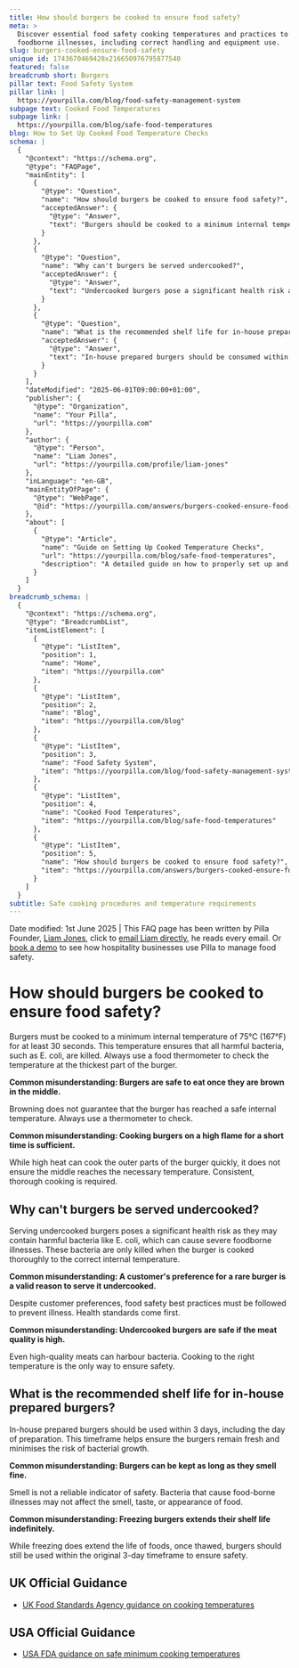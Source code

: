 ```yaml
---
title: How should burgers be cooked to ensure food safety?
meta: >
  Discover essential food safety cooking temperatures and practices to prevent
  foodborne illnesses, including correct handling and equipment use.
slug: burgers-cooked-ensure-food-safety
unique id: 1743670469428x216650976795877540
featured: false
breadcrumb short: Burgers
pillar text: Food Safety System
pillar link: |
  https://yourpilla.com/blog/food-safety-management-system
subpage text: Cooked Food Temperatures
subpage link: |
  https://yourpilla.com/blog/safe-food-temperatures
blog: How to Set Up Cooked Food Temperature Checks
schema: |
  {
    "@context": "https://schema.org",
    "@type": "FAQPage",
    "mainEntity": [
      {
        "@type": "Question",
        "name": "How should burgers be cooked to ensure food safety?",
        "acceptedAnswer": {
          "@type": "Answer",
          "text": "Burgers should be cooked to a minimum internal temperature of 75°C for at least 30 seconds to ensure food safety. This temperature eliminates harmful bacteria such as E. coli. Use a food thermometer to check the temperature at the thickest part of the burger to ensure it has reached the necessary temperature."
        }
      },
      {
        "@type": "Question",
        "name": "Why can't burgers be served undercooked?",
        "acceptedAnswer": {
          "@type": "Answer",
          "text": "Undercooked burgers pose a significant health risk as they can contain harmful bacteria like E. coli. These bacteria can cause severe foodborne illnesses and are only eliminated by thorough cooking to the correct internal temperature. Despite customer preferences, it is crucial to abide by food safety standards."
        }
      },
      {
        "@type": "Question",
        "name": "What is the recommended shelf life for in-house prepared burgers?",
        "acceptedAnswer": {
          "@type": "Answer",
          "text": "In-house prepared burgers should be consumed within 3 days, including the day of preparation. This period ensures that the burgers remain fresh and safe to eat, minimising the risk of bacterial growth. Smell is not a reliable indicator of burger safety, and even if frozen, the 3-day rule applies once thawed."
        }
      }
    ],
    "dateModified": "2025-06-01T09:00:00+01:00",
    "publisher": {
      "@type": "Organization",
      "name": "Your Pilla",
      "url": "https://yourpilla.com"
    },
    "author": {
      "@type": "Person",
      "name": "Liam Jones",
      "url": "https://yourpilla.com/profile/liam-jones"
    },
    "inLanguage": "en-GB",
    "mainEntityOfPage": {
      "@type": "WebPage",
      "@id": "https://yourpilla.com/answers/burgers-cooked-ensure-food-safety"
    },
    "about": [
      {
        "@type": "Article",
        "name": "Guide on Setting Up Cooked Temperature Checks",
        "url": "https://yourpilla.com/blog/safe-food-temperatures",
        "description": "A detailed guide on how to properly set up and record cooked food temperatures to ensure compliance and food safety."
      }
    ]
  }
breadcrumb_schema: |
  {
    "@context": "https://schema.org",
    "@type": "BreadcrumbList",
    "itemListElement": [
      {
        "@type": "ListItem",
        "position": 1,
        "name": "Home",
        "item": "https://yourpilla.com"
      },
      {
        "@type": "ListItem",
        "position": 2,
        "name": "Blog",
        "item": "https://yourpilla.com/blog"
      },
      {
        "@type": "ListItem",
        "position": 3,
        "name": "Food Safety System",
        "item": "https://yourpilla.com/blog/food-safety-management-system"
      },
      {
        "@type": "ListItem",
        "position": 4,
        "name": "Cooked Food Temperatures",
        "item": "https://yourpilla.com/blog/safe-food-temperatures"
      },
      {
        "@type": "ListItem",
        "position": 5,
        "name": "How should burgers be cooked to ensure food safety?",
        "item": "https://yourpilla.com/answers/burgers-cooked-ensure-food-safety"
      }
    ]
  }
subtitle: Safe cooking procedures and temperature requirements
---
```


Date modified: 1st June 2025 | This FAQ page has been written by Pilla Founder, [Liam Jones](https://yourpilla.com/profile/liam-jones), click to [email Liam directly](https://mailto:liam@yourpilla.com/), he reads every email. Or [book a demo](https://calendly.com/pilla/demo) to see how hospitality businesses use Pilla to manage food safety.

# How should burgers be cooked to ensure food safety?

Burgers must be cooked to a minimum internal temperature of 75°C (167°F) for at least 30 seconds. This temperature ensures that all harmful bacteria, such as E. coli, are killed. Always use a food thermometer to check the temperature at the thickest part of the burger.

**Common misunderstanding: Burgers are safe to eat once they are brown in the middle.**

Browning does not guarantee that the burger has reached a safe internal temperature. Always use a thermometer to check.

**Common misunderstanding: Cooking burgers on a high flame for a short time is sufficient.**

While high heat can cook the outer parts of the burger quickly, it does not ensure the middle reaches the necessary temperature. Consistent, thorough cooking is required.

## Why can't burgers be served undercooked?

Serving undercooked burgers poses a significant health risk as they may contain harmful bacteria like E. coli, which can cause severe foodborne illnesses. These bacteria are only killed when the burger is cooked thoroughly to the correct internal temperature.

**Common misunderstanding: A customer's preference for a rare burger is a valid reason to serve it undercooked.**

Despite customer preferences, food safety best practices must be followed to prevent illness. Health standards come first.

**Common misunderstanding: Undercooked burgers are safe if the meat quality is high.**

Even high-quality meats can harbour bacteria. Cooking to the right temperature is the only way to ensure safety.

## What is the recommended shelf life for in-house prepared burgers?

In-house prepared burgers should be used within 3 days, including the day of preparation. This timeframe helps ensure the burgers remain fresh and minimises the risk of bacterial growth.

**Common misunderstanding: Burgers can be kept as long as they smell fine.**

Smell is not a reliable indicator of safety. Bacteria that cause food-borne illnesses may not affect the smell, taste, or appearance of food.

**Common misunderstanding: Freezing burgers extends their shelf life indefinitely.**

While freezing does extend the life of foods, once thawed, burgers should still be used within the original 3-day timeframe to ensure safety.

## UK Official Guidance

-   [UK Food Standards Agency guidance on cooking temperatures](https://www.food.gov.uk/safety-hygiene/cooking-your-food)

## USA Official Guidance

-   [USA FDA guidance on safe minimum cooking temperatures](https://www.fda.gov/media/107000/download)
